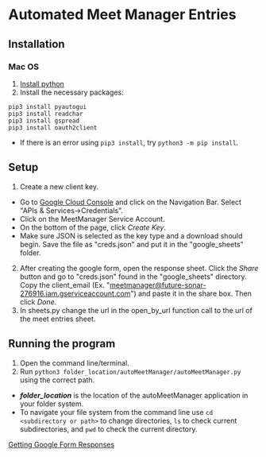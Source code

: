 # Automated Meet Manager Entries #

## Installation ##
### Mac OS ###
1. [Install python](https://programwithus.com/learn-to-code/install-python3-mac/)
2. Install the necessary packages:
```
pip3 install pyautogui
pip3 install readchar
pip3 install gspread
pip3 install oauth2client
```
- If there is an error using `pip3 install`, try `python3 -m pip install`.

## Setup ##
1. Create a new client key.
* Go to [Google Cloud Console](console.cloud.google.com) and click on the Navigation Bar. Select "APIs & Services->Credentials".
* Click on the MeetManager Service Account.
* On the bottom of the page, click *Create Key*.
* Make sure JSON is selected as the key type and a download should begin. Save the file as "creds.json" and put it in the "google_sheets" folder.
2. After creating the google form, open the response sheet. Click the *Share* button and go to "creds.json" found in the "google_sheets" directory. Copy the client_email (Ex. "meetmanager@future-sonar-276916.iam.gserviceaccount.com") and paste it in the share box. Then click *Done*.
3. In sheets.py change the url in the open_by_url function call to the url of the meet entries sheet.

## Running the program ##
1. Open the command line/terminal.
2. Run `python3 folder_location/autoMeetManager/autoMeetManager.py` using the
correct path.
  - _**folder\_location**_ is the location of the autoMeetManager application in your folder system.
  - To navigate your file system from the command line use ```cd <subdirectory or path>``` to change directories, ```ls``` to check current subdirectories, and ```pwd``` to check the current directory.


  [Getting Google Form Responses](https://www.youtube.com/watch?v=cnPlKLEGR7E)

